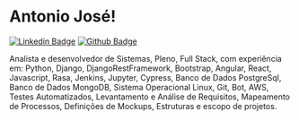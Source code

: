# Antonio José!

[![Linkedin Badge](https://img.shields.io/badge/-LinkedIn-blue?style=flat-square&logo=Linkedin&logoColor=white&link=https://www.linkedin.com/in/antoniojpprado/)](https://www.linkedin.com/in/antoniojpprado/)
[![Github Badge](https://img.shields.io/badge/-Github-000?style=flat-square&logo=Github&logoColor=white&link=https://github.com/antoniojpprado)](https://github.com/antoniojpprado)


Analista e desenvolvedor de Sistemas, Pleno, Full Stack, com experiência em: Python, Django, DjangoRestFramework, Bootstrap, Angular, React, Javascript, Rasa, Jenkins, Jupyter, Cypress, Banco de Dados PostgreSql, Banco de Dados MongoDB, Sistema Operacional Linux, Git, Bot, AWS, Testes Automatizados, Levantamento e Análise de Requisitos, Mapeamento de Processos, Definições de Mockups, Estruturas e escopo de projetos.
